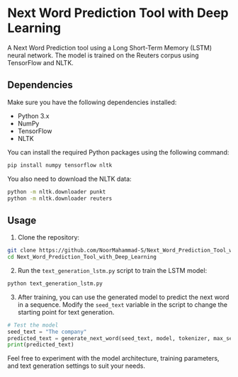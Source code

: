 # Next Word Prediction Tool with Deep Learning

A Next Word Prediction tool using a Long Short-Term Memory (LSTM) neural network. The model is trained on the Reuters corpus using TensorFlow and NLTK.

## Dependencies

Make sure you have the following dependencies installed:

- Python 3.x
- NumPy
- TensorFlow
- NLTK

You can install the required Python packages using the following command:

```bash
pip install numpy tensorflow nltk
```

You also need to download the NLTK data:

```bash
python -m nltk.downloader punkt
python -m nltk.downloader reuters
```

## Usage

1. Clone the repository:

```bash
git clone https://github.com/NoorMahammad-S/Next_Word_Prediction_Tool_with_Deep_Learning.git
cd Next_Word_Prediction_Tool_with_Deep_Learning
```

2. Run the `text_generation_lstm.py` script to train the LSTM model:

```bash
python text_generation_lstm.py
```

3. After training, you can use the generated model to predict the next word in a sequence. Modify the `seed_text` variable in the script to change the starting point for text generation.

```python
# Test the model
seed_text = "The company"
predicted_text = generate_next_word(seed_text, model, tokenizer, max_sequence_length)
print(predicted_text)
```

Feel free to experiment with the model architecture, training parameters, and text generation settings to suit your needs.

